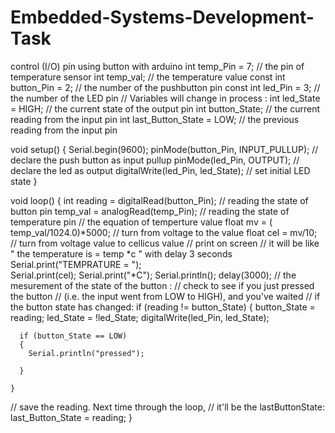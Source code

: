 # Embedded-Systems-Development-Task
control (I/O) pin using button with arduino 
int temp_Pin = 7;                                         // the pin of temperature sensor
int temp_val;                                            // the temperature value
const int button_Pin = 2;                               // the number of the pushbutton pin
const int led_Pin = 3;                                 // the number of the LED pin
// Variables will change in process :
int led_State = HIGH;                                 // the current state of the output pin
int button_State;                                    // the current reading from the input pin
int last_Button_State = LOW;                        // the previous reading from the input pin

void setup() 
{
  Serial.begin(9600);
  pinMode(button_Pin, INPUT_PULLUP);               // declare the push button as input pullup
  pinMode(led_Pin, OUTPUT);                       // declare the led as output
  digitalWrite(led_Pin, led_State);              // set initial LED state
}

void loop() 
{
  int reading = digitalRead(button_Pin);     // reading the state of button pin
  temp_val = analogRead(temp_Pin);          // reading the state of temperature pin
// the equation of temperture value
  float mv = ( temp_val/1024.0)*5000;        // turn from voltage to the value 
  float cel = mv/10;                        // turn from voltage value to cellicus value 
 // print on screen 
 // it will be like " the temperature is = temp *c " with delay 3 seconds  
  Serial.print("TEMPRATURE = ");           
  Serial.print(cel);
  Serial.print("*C");
  Serial.println();
  delay(3000); 
// the mesurement of the state of the button : 
// check to see if you just pressed the button 
// (i.e. the input went from LOW to HIGH),  and you've waited 
// if the button state has changed:
    if (reading != button_State) 
    {
      button_State = reading;
      led_State = !led_State;
      digitalWrite(led_Pin, led_State);
     
      if (button_State == LOW) 
      {
        Serial.println("pressed");
         
      }
         
    }
 
  // save the reading.  Next time through the loop,
  // it'll be the lastButtonState:
  last_Button_State = reading;
}
